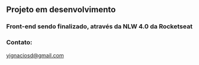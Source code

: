 ## Projeto em desenvolvimento

### Front-end sendo finalizado, através da NLW 4.0 da Rocketseat

### Contato:
yignaciosd@gmail.com